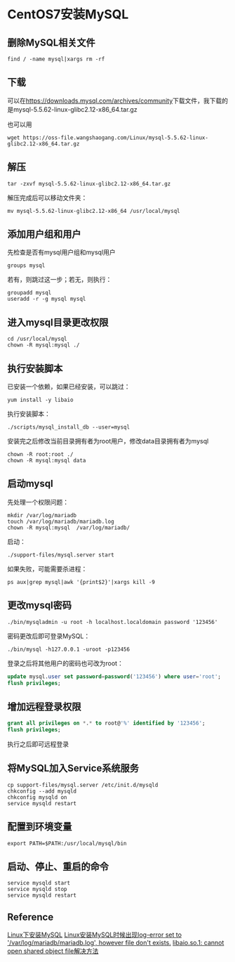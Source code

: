 # CentOS7安装MySQL

## 删除MySQL相关文件

```shell
find / -name mysql|xargs rm -rf
```

## 下载

可以在<https://downloads.mysql.com/archives/community>下载文件，我下载的是mysql-5.5.62-linux-glibc2.12-x86_64.tar.gz

也可以用
```shell
wget https://oss-file.wangshaogang.com/Linux/mysql-5.5.62-linux-glibc2.12-x86_64.tar.gz
```

## 解压

```shell
tar -zxvf mysql-5.5.62-linux-glibc2.12-x86_64.tar.gz
```

解压完成后可以移动文件夹：

```shell
mv mysql-5.5.62-linux-glibc2.12-x86_64 /usr/local/mysql
```

## 添加用户组和用户

先检查是否有mysql用户组和mysql用户

```shell
groups mysql
```

若有，则跳过这一步；若无，则执行：

```shell
groupadd mysql
useradd -r -g mysql mysql
```

## 进入mysql目录更改权限

```shell
cd /usr/local/mysql
chown -R mysql:mysql ./
```

## 执行安装脚本

已安装一个依赖，如果已经安装，可以跳过：

```shell
yum install -y libaio
```

执行安装脚本：

```shell
./scripts/mysql_install_db --user=mysql
```

安装完之后修改当前目录拥有者为root用户，修改data目录拥有者为mysql

```shell
chown -R root:root ./
chown -R mysql:mysql data
```

## 启动mysql

先处理一个权限问题：

```shell
mkdir /var/log/mariadb 
touch /var/log/mariadb/mariadb.log 
chown -R mysql:mysql  /var/log/mariadb/
```

启动：

```shell
./support-files/mysql.server start
```

如果失败，可能需要杀进程：

```shell
ps aux|grep mysql|awk '{print$2}'|xargs kill -9
```


## 更改mysql密码

```shell
./bin/mysqladmin -u root -h localhost.localdomain password '123456'
```

密码更改后即可登录MySQL：

```shell
./bin/mysql -h127.0.0.1 -uroot -p123456
```

登录之后将其他用户的密码也可改为root：

```sql
update mysql.user set password=password('123456') where user='root';
flush privileges;
```

## 增加远程登录权限

```sql
grant all privileges on *.* to root@'%' identified by '123456';
flush privileges;
```

执行之后即可远程登录

## 将MySQL加入Service系统服务

```shell
cp support-files/mysql.server /etc/init.d/mysqld
chkconfig --add mysqld
chkconfig mysqld on
service mysqld restart
```

## 配置到环境变量
```shell
export PATH=$PATH:/usr/local/mysql/bin
```

<!--
## 创建软链接
```shell
ln /usr/local/mysql/bin/mysql /usr/bin/mysql
```
-->


## 启动、停止、重启的命令

```shell
service mysqld start
service mysqld stop
service mysqld restart
```


## Reference

[Linux下安装MySQL](https://www.jianshu.com/p/f4a98a905011)
[Linux安装MySQL时候出现log-error set to '/var/log/mariadb/mariadb.log', however file don't exists.](https://blog.csdn.net/BertonYip/article/details/80829524)
[libaio.so.1: cannot open shared object file解决方法](https://blog.csdn.net/lzwglory/article/details/54808074)